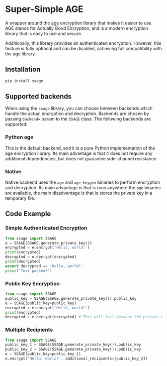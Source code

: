# Super-Simple AGE

A wrapper around the [age](https://pypi.org/project/age/) encryption library that makes it easier to use.
AGE stands for Actually Good Encryption, and is a modern encryption library that is easy to use and secure.

Additionally, this library provides an authenticated encryption. However, this feature is fully optional and can be disabled, achieving full compatibility with the age library.

## Installation

```bash
pip install ssage
```

## Supported backends

When using the `ssage` library, you can choose between backends
which handle the actual encryption and decryption.
Backends are chosen by passing `backend=` param to the `SSAGE` class.
The following backends are supported:

### Python age

This is the default backend, and it is a pure Python implementation of the age encryption library.
Its main advantage is that it does not require any additional dependencies,
but does not guarantee side-channel resistance.

### Native

Native backend uses the `age` and `age-keygen` binaries to perform encryption and decryption.
Its main advantage is that is runs anywhere the `age` binaries are available,
the main disadvantage is that is stores the private key in a temporary file.

## Code Example

### Simple Authenticated Encryption

```python
from ssage import SSAGE
e = SSAGE(SSAGE.generate_private_key())
encrypted = e.encrypt('Hello, world!')
print(encrypted)
decrypted = e.decrypt(encrypted)
print(decrypted)
assert decrypted == 'Hello, world!'
print('Test passed!')
```

### Public Key Encryption

```python
from ssage import SSAGE
public_key = SSAGE(SSAGE.generate_private_key()).public_key
e = SSAGE(public_key=public_key)
encrypted = e.encrypt('Hello, world!')
print(encrypted)
decrypted = e.decrypt(encrypted) # This will fail because the private key is not available
```

### Multiple Recipients

```python
from ssage import SSAGE
public_key_1 = SSAGE(SSAGE.generate_private_key()).public_key
public_key_2 = SSAGE(SSAGE.generate_private_key()).public_key
e = SSAGE(public_key=public_key_1)
e.encrypt('Hello, world!', additional_recipients=[public_key_2])
```
